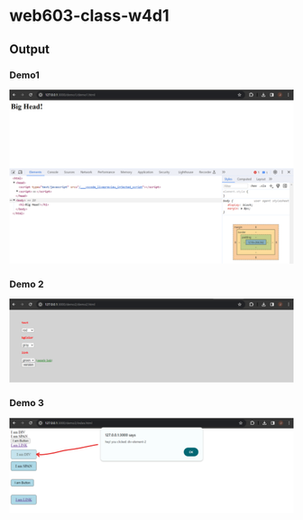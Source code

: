# web603-class-w4d1

## Output

### Demo1
![demo-1](screenshots/demo1.png)

### Demo 2
![demo-2](screenshots/demo2.png)

### Demo 3
![demo-3](screenshots/demo3.png)

